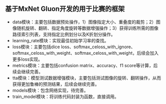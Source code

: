 ## 基于MxNet Gluon开发的用于比赛的框架
* data模块：主要包括数据预处操作，1）图像指定大小、重叠度的裁剪；2）图像随机旋转、翻转、指定角度旋转等数据增强操作；3）获得训练所需的图像路径索引列表，支持指定比例划分以及K折划分操作。
* learning_rate模块：实现最佳初始学习率的查找。
* loss模块：主要包括dice loss、softmax_celoss_with_ignore、softmax_celoss_with_weight、softmax_celoss_with_weight，后续会加入更多loss实现。
* metrics模块：主要包括confusion matrix、accuracy、f1 score等计算，后续会继续完善。
* tta模块：模型测试数据增强模块，主要包括测试图像的旋转、翻转操作，从而获得更加鲁棒的预测结果，后续会继续完善。
* models模块：包含网络实现，待完善。
* train_model模块：将训练代码封装为函数，直接调用。
